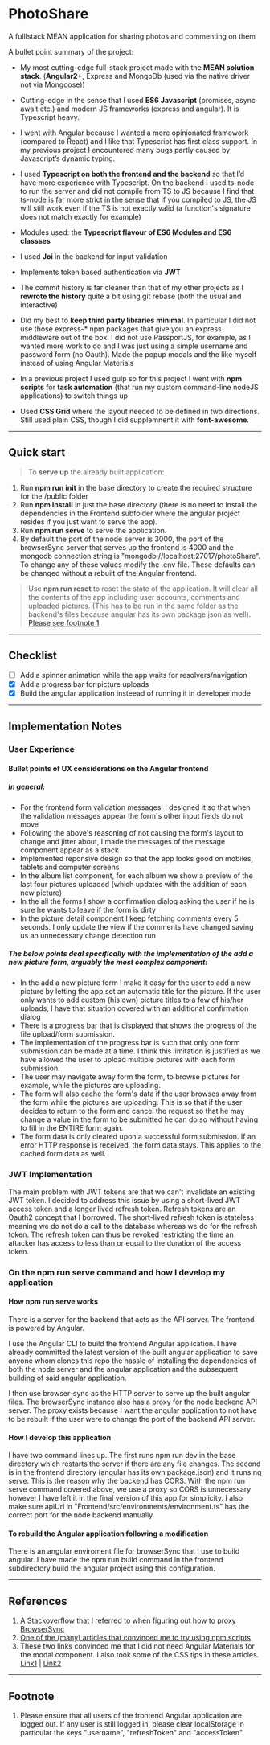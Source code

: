 # PhotoShare
A fulllstack MEAN application for sharing photos and commenting on them

A bullet point summary of the project:
* My most cutting-edge full-stack project made with the **MEAN solution stack**. (**Angular2+**,  Express and MongoDb (used via the native driver not via Mongoose))

* Cutting-edge in the sense that I used **ES6 Javascript** (promises, async await etc.) and modern JS frameworks  (express and angular). It is Typescript heavy.

* I went with Angular because I wanted a more opinionated framework (compared to React) and I like that Typescript has first class support. In my previous project I encountered many bugs partly caused by Javascript’s dynamic typing.

* I used **Typescript on both the frontend and the backend** so that I’d have more experience with Typescript. On the backend I used ts-node to run the server and did not compile from TS to JS because I find that ts-node is far more strict in the sense that if you compiled to JS, the JS will still work even if the TS is not exactly valid (a function's signature does not match exactly for example)

* Modules used: the **Typescript flavour of ES6 Modules and ES6 classses**

* I used **Joi** in the backend for input validation

* Implements token based authentication via **JWT**

* The commit history is far cleaner than that of my other projects as I **rewrote the history** quite a bit using git rebase (both the usual and interactive)

* Did my best to **keep third party libraries minimal**. In particular I did not use those express-* npm packages that give you an express middleware out of the box. I did not use PassportJS, for example, as I wanted more work to do and I was just using a simple username and password form (no Oauth). Made the popup modals and the like myself instead of using Angular Materials

* In a previous project I used gulp so for this project I went with **npm scripts** for **task automation**  (that run my custom command-line nodeJS applications) to switch things up
* Used **CSS Grid** where the layout needed to be defined in two directions. Still used plain CSS, though I did supplemnent it with **font-awesome**.
___
## Quick start
> To **serve up** the already built application:
 1. Run **npm run init** in the base directory to create the required structure for the /public folder
 2. Run **npm install** in just the base directory (there is no need to install the dependencies in the Frontend subfolder where the angular project resides if you just want to serve the app).
 3. Run **npm run serve** to serve the application.
 4. By default the port of the node server is 3000, the port of the browserSync server that serves up the frontend is 4000 and the mongodb connection string is "mongodb://localhost:27017/photoShare". To change any of these values modify the .env file. These defaults can be changed without a rebuilt of the Angular frontend.

> Use **npm run reset** to reset the state of the application. It will clear all the contents of the app including user accounts, comments and uploaded pictures. (This has to be run in the same folder as the backend's files because angular has its own package.json as well). [Please see footnote 1](#footnote)
___

## Checklist
- [ ] Add a spinner animation while the app waits for resolvers/navigation
- [x] Add a progress bar for picture uploads
- [x] Build the angular application insteead of running it in developer mode
___

## Implementation Notes

### User Experience
#### Bullet points of UX considerations on the Angular frontend

##### In general:

* For the frontend form validation messages, I designed it so that when the validation messages appear the form's other input fields do not move
* Following the above's reasoning of not causing the form's layout to change and jitter about, I made the messages of the message component appear as a stack
* Implemented reponsive design so that the app looks good on mobiles, tablets and computer screens
* In the album list component, for each album we show a preview of the last four pictures uploaded (which updates with the addition of each new picture)
* In the all the forms I show a confirmation dialog asking the user if he is sure he wants to leave if the form is dirty
* In the picture detail component I keep fetching comments every 5 seconds. I only update the view if the comments have changed saving us an unnecessary change detection run

##### The below points deal specifically with the implementation of the add a new picture form, arguably the most complex component:

* In the add a new picture form I make it easy for the user to add a new picture by letting the app set an automatic title for the picture. If the user only wants to add custom (his own) picture titles to a few of his/her uploads, I have that situation covered with an additional confirmation dialog
* There is a progress bar that is displayed that shows the progress of the file upload/form submission.
* The implementation of the progress bar is such that only one form submission can be made at a time. I think this limitation is justified as we have allowed the user to upload multiple pictures with each form submission.
* The user may navigate away form the form, to browse pictures for example, while the pictures are uploading.
* The form will also cache the form's data if the user browses away from the form while the pictures are uploading. This is so that if the user decides to return to the form and cancel the request so that he may change a value in the form to be submitted he can do so without having to fill in the ENTIRE form again.
* The form data is only cleared upon a successful form submission. If an error HTTP response is received, the form data stays. This applies to the cached form data as well.

### JWT Implementation
The main problem with JWT tokens are that we can't invalidate an existing JWT token. I decided to address this issue by using a short-lived JWT access token and a longer lived refresh token. Refresh tokens are an Oauth2 concept that I borrowed. The short-lived refresh token is stateless meaning we do not do a call to the database whereas we do for the refresh token. The refresh token can thus be revoked restricting the time an attacker has access to less than or equal to the duration of the access token.

### On the npm run serve command and how I develop my application
#### How npm run serve works
There is a server for the backend that acts as the API server. The frontend is powered by Angular.

I use the Angular CLI to build the frontend Angular application. I have already committed the latest version of the built angular application to save anyone whom clones this repo the hassle of installing the dependencies of both the node server and the angular application and the subsequent building of said angular application.

I then use browser-sync as the HTTP server to serve up the built angular files. The browserSync instance also has a proxy for the node backend API server. The proxy exists because I want the angular application to not have to be rebuilt if the user were to change the port of the backend API server.

#### How I develop this application
I have two command lines up. The first runs npm run dev in the base directory which restarts the server if there are any file changes. The second is in the frontend directory (angular has its own package.json) and it runs ng serve. This is the reason why the backend has CORS. With the npm run serve command covered above, we use a proxy so CORS is unnecessary however I have left it in the final version of this app for simplicity. I also make sure apiUrl in "Frontend/src/environments/environment.ts" has the correct port for the node backend manually.

#### To rebuild the Angular application following a modification
There is an angular enviroment file for browserSync that I use to build angular. I have made the npm run build command in the frontend subdirectory build the angular project using this configuration.
___

## References
1. [A Stackoverflow that I referred to when figuring out how to proxy BrowserSync](https://stackoverflow.com/questions/25410284/gulp-browser-sync-redirect-api-request-via-proxy)
2. [One of the (many) articles that convinced me to try using npm scripts](https://medium.freecodecamp.org/why-i-left-gulp-and-grunt-for-npm-scripts-3d6853dd22b8)
3. These two links convinced me that I did not need Angular Materials for the modal component. I also took some of the CSS tips in these articles. [Link1](https://itnext.io/angular-create-your-own-modal-boxes-20bb663084a) | [Link2](https://hackernoon.com/the-ultimate-guide-for-creating-a-simple-modal-component-in-vanilla-javascript-react-angular-8733e2859b421)

___

## Footnote
1. Please ensure that all users of the frontend Angular application are logged out. If any user is still logged in, please clear localStorage in particular the keys "username", "refreshToken" and "accessToken".
